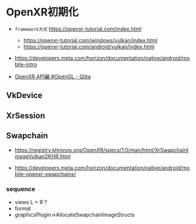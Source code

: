 # OpenXR初期化

- `framework方式` https://openxr-tutorial.com/index.html
  - https://openxr-tutorial.com/windows/vulkan/index.html
  - https://openxr-tutorial.com/android/vulkan/index.html

- https://developers.meta.com/horizon/documentation/native/android/mobile-intro

- [OpenXR API編 #OpenGL - Qiita](https://qiita.com/ousttrue/items/8f0cc2727c55fcfd02e1)

## VkDevice

## XrSession

## Swapchain

- https://registry.khronos.org/OpenXR/specs/1.0/man/html/XrSwapchainImageVulkan2KHR.html

- https://developers.meta.com/horizon/documentation/native/android/mobile-openxr-swapchains/


### sequence

- views L + R ?
- format
- graphicsPlugin->AllocateSwapchainImageStructs

